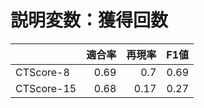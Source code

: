 # 説明変数：獲得回数
| | 適合率 | 再現率 | F1値 |
| :-- | --: | --: | --: |
| CTScore-8 | 0.69 | 0.7 | 0.69 |
| CTScore-15 | 0.68 | 0.17 | 0.27 |

